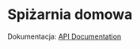 # Spiżarnia domowa

Dokumentacja: [API Documentation](https://monikakuczkowska.github.io/spizarnia_domowa_backend/)

